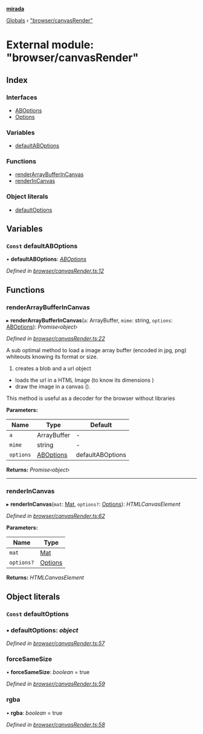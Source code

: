 **[mirada](../README.md)**

[Globals](../README.md) › ["browser/canvasRender"](_browser_canvasrender_.md)

# External module: "browser/canvasRender"

## Index

### Interfaces

* [ABOptions](../interfaces/_browser_canvasrender_.aboptions.md)
* [Options](../interfaces/_browser_canvasrender_.options.md)

### Variables

* [defaultABOptions](_browser_canvasrender_.md#const-defaultaboptions)

### Functions

* [renderArrayBufferInCanvas](_browser_canvasrender_.md#renderarraybufferincanvas)
* [renderInCanvas](_browser_canvasrender_.md#renderincanvas)

### Object literals

* [defaultOptions](_browser_canvasrender_.md#const-defaultoptions)

## Variables

### `Const` defaultABOptions

• **defaultABOptions**: *[ABOptions](../interfaces/_browser_canvasrender_.aboptions.md)*

*Defined in [browser/canvasRender.ts:12](https://github.com/cancerberoSgx/mirada/blob/cd60774/mirada/src/browser/canvasRender.ts#L12)*

## Functions

###  renderArrayBufferInCanvas

▸ **renderArrayBufferInCanvas**(`a`: ArrayBuffer, `mime`: string, `options`: [ABOptions](../interfaces/_browser_canvasrender_.aboptions.md)): *Promise‹object›*

*Defined in [browser/canvasRender.ts:22](https://github.com/cancerberoSgx/mirada/blob/cd60774/mirada/src/browser/canvasRender.ts#L22)*

A sub optimal method to load a image array buffer (encoded in jpg, png) whiteouts knowing its format or size.
1) creates a blob and a url object
* loads the url in a HTML Image (to know its dimensions )
* draw the image in a canvas ().

This method is useful as a decoder for the browser without libraries

**Parameters:**

Name | Type | Default |
------ | ------ | ------ |
`a` | ArrayBuffer | - |
`mime` | string | - |
`options` | [ABOptions](../interfaces/_browser_canvasrender_.aboptions.md) |  defaultABOptions |

**Returns:** *Promise‹object›*

___

###  renderInCanvas

▸ **renderInCanvas**(`mat`: [Mat](../classes/_types_opencv_mat_.mat.md), `options?`: [Options](../interfaces/_browser_canvasrender_.options.md)): *HTMLCanvasElement*

*Defined in [browser/canvasRender.ts:62](https://github.com/cancerberoSgx/mirada/blob/cd60774/mirada/src/browser/canvasRender.ts#L62)*

**Parameters:**

Name | Type |
------ | ------ |
`mat` | [Mat](../classes/_types_opencv_mat_.mat.md) |
`options?` | [Options](../interfaces/_browser_canvasrender_.options.md) |

**Returns:** *HTMLCanvasElement*

## Object literals

### `Const` defaultOptions

### ▪ **defaultOptions**: *object*

*Defined in [browser/canvasRender.ts:57](https://github.com/cancerberoSgx/mirada/blob/cd60774/mirada/src/browser/canvasRender.ts#L57)*

###  forceSameSize

• **forceSameSize**: *boolean* = true

*Defined in [browser/canvasRender.ts:59](https://github.com/cancerberoSgx/mirada/blob/cd60774/mirada/src/browser/canvasRender.ts#L59)*

###  rgba

• **rgba**: *boolean* = true

*Defined in [browser/canvasRender.ts:58](https://github.com/cancerberoSgx/mirada/blob/cd60774/mirada/src/browser/canvasRender.ts#L58)*